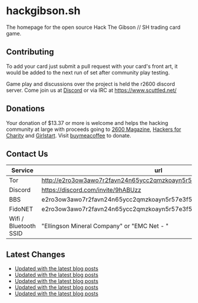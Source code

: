 # hackgibson.sh
The homepage for the open source Hack The Gibson // SH trading card game.


## Contributing

To add your card just submit a pull request with your card's front art, it would be added to the next run of set after community play testing.

Game play and discussions over the project is held the r2600 discord server. Come join us at [Discord](https://discord.com/invite/9hABUzz) or via IRC at https://www.scuttled.net/


## Donations

Your donation of $13.37 or more is welcome and helps the hacking community at large with proceeds going to [2600 Magazine](https://2600.com/), [Hackers for Charity](https://hackersforcharity.org) and [Girlstart](https://girlstart.org).  Visit [buymeacoffee](https://www.buymeacoffee.com/hackgibson.sh) to donate.


## Contact Us

Service | url
-|-
Tor | http://e2ro3ow3awo7r2favn24n65ycc2qmzkoayn5r57e3f56nvjwdcgg32ad.onion
Discord | https://discord.com/invite/9hABUzz
BBS | e2ro3ow3awo7r2favn24n65ycc2qmzkoayn5r57e3f56nvjwdcgg32ad.onion:23
FidoNET | e2ro3ow3awo7r2favn24n65ycc2qmzkoayn5r57e3f56nvjwdcgg32ad.onion:24554
Wifi / Bluetooth SSID | "Ellingson Mineral Company" or "EMC Net - <fidonet address>"

## Latest Changes
<!-- BLOG-POST-LIST:START -->
- [Updated with the latest blog posts](https://github.com/DFW2600/hackgibson.sh/commit/dcf3f2dbca8b80176aa38c605baf09558bb9adf1)
- [Updated with the latest blog posts](https://github.com/DFW2600/hackgibson.sh/commit/84ad3275f9860d567d87480ad93fc4274869ba47)
- [Updated with the latest blog posts](https://github.com/DFW2600/hackgibson.sh/commit/57cf5fe0c5fb8f6f3a32455c78a17a049a61ecdb)
- [Updated with the latest blog posts](https://github.com/DFW2600/hackgibson.sh/commit/165149181734c017b8b3a4066f83e77b5c890194)
- [Updated with the latest blog posts](https://github.com/DFW2600/hackgibson.sh/commit/9e78ec67eec27105a230cbf8c793dfb0170cb74d)
<!-- BLOG-POST-LIST:END -->
